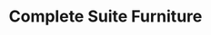 ---
title: "Complete Suite Furniture"
url: /spokane-valley/complete-suite-furniture/
shop: furniture
---